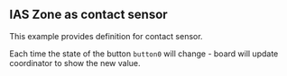## IAS Zone as contact sensor

This example provides definition for contact sensor. 

Each time the state of the button `button0` will change - board will update coordinator to show the new value.

